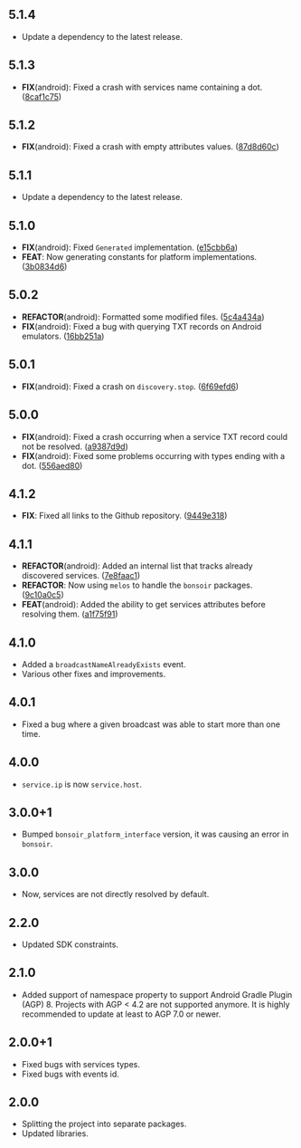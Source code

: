 ## 5.1.4

 - Update a dependency to the latest release.

## 5.1.3

 - **FIX**(android): Fixed a crash with services name containing a dot. ([8caf1c75](https://github.com/Skyost/Bonsoir/commit/8caf1c752bf4da6df7946ac0820acde169b50583))

## 5.1.2

 - **FIX**(android): Fixed a crash with empty attributes values. ([87d8d60c](https://github.com/Skyost/Bonsoir/commit/87d8d60ced5e97284a91103c07594dd3fc979789))

## 5.1.1

 - Update a dependency to the latest release.

## 5.1.0

 - **FIX**(android): Fixed `Generated` implementation. ([e15cbb6a](https://github.com/Skyost/Bonsoir/commit/e15cbb6ade2d0a8f2fb8698eb016ec8105e2d89c))
 - **FEAT**: Now generating constants for platform implementations. ([3b0834d6](https://github.com/Skyost/Bonsoir/commit/3b0834d61c4b4b1a420a1b728808450fc410393d))

## 5.0.2

 - **REFACTOR**(android): Formatted some modified files. ([5c4a434a](https://github.com/Skyost/Bonsoir/commit/5c4a434a6f4636515c7c6febe713749170528b36))
 - **FIX**(android): Fixed a bug with querying TXT records on Android emulators. ([16bb251a](https://github.com/Skyost/Bonsoir/commit/16bb251a3f5fdf6dec321e3847d4d8a6d0d63a63))

## 5.0.1

 - **FIX**(android): Fixed a crash on `discovery.stop`. ([6f69efd6](https://github.com/Skyost/Bonsoir/commit/6f69efd670b87bff4f7148ef781a350203a02a97))

## 5.0.0

 - **FIX**(android): Fixed a crash occurring when a service TXT record could not be resolved. ([a9387d9d](https://github.com/Skyost/Bonsoir/commit/a9387d9d9514d2e8936ff7afd7c848615cbb8233))
 - **FIX**(android): Fixed some problems occurring with types ending with a dot. ([556aed80](https://github.com/Skyost/Bonsoir/commit/556aed80ca1e9899c49ea2c91c9fb91f1ec6aba1))

## 4.1.2

 - **FIX**: Fixed all links to the Github repository. ([9449e318](https://github.com/Skyost/Bonsoir/commit/9449e3185016d9531c4dfd8e46cc7bdbdbe563d0))

## 4.1.1

 - **REFACTOR**(android): Added an internal list that tracks already discovered services. ([7e8faac1](https://github.com/Skyost/Bonsoir/commit/7e8faac155540aa29020ebcefc3905009ce5477e))
 - **REFACTOR**: Now using `melos` to handle the `bonsoir` packages. ([9c10a0c5](https://github.com/Skyost/Bonsoir/commit/9c10a0c588e407d80f7551ebb992e9b70b05da92))
 - **FEAT**(android): Added the ability to get services attributes before resolving them. ([a1f75f91](https://github.com/Skyost/Bonsoir/commit/a1f75f91865bc374e41f50f4eebf7ce8af38dbdb))

## 4.1.0

* Added a `broadcastNameAlreadyExists` event.
* Various other fixes and improvements.

## 4.0.1

* Fixed a bug where a given broadcast was able to start more than one time.

## 4.0.0

* `service.ip` is now `service.host`.

## 3.0.0+1

* Bumped `bonsoir_platform_interface` version, it was causing an error in `bonsoir`.

## 3.0.0

* Now, services are not directly resolved by default.

## 2.2.0

* Updated SDK constraints.

## 2.1.0

* Added support of namespace property to support Android Gradle Plugin (AGP) 8. Projects with AGP < 4.2 are not supported anymore. It is highly recommended to update at least to AGP 7.0 or newer.

## 2.0.0+1

* Fixed bugs with services types.
* Fixed bugs with events id.

## 2.0.0

* Splitting the project into separate packages.
* Updated libraries.
